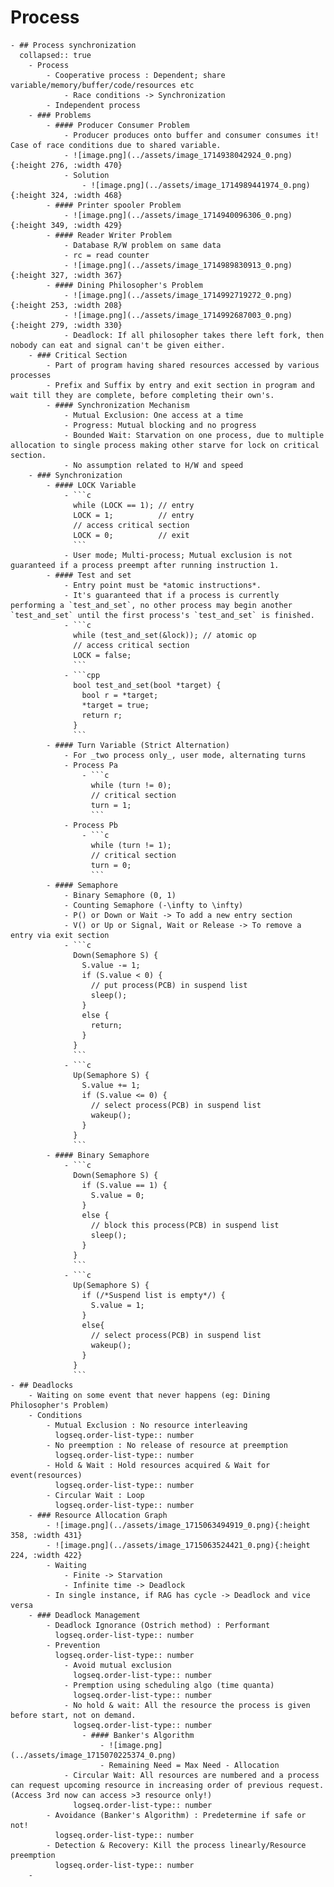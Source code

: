# Process
	- ## Process synchronization
	  collapsed:: true
		- Process
			- Cooperative process : Dependent; share variable/memory/buffer/code/resources etc
				- Race conditions -> Synchronization
			- Independent process
		- ### Problems
			- #### Producer Consumer Problem
				- Producer produces onto buffer and consumer consumes it! Case of race conditions due to shared variable.
				- ![image.png](../assets/image_1714938042924_0.png){:height 276, :width 470}
				- Solution
					- ![image.png](../assets/image_1714989441974_0.png){:height 324, :width 468}
			- #### Printer spooler Problem
				- ![image.png](../assets/image_1714940096306_0.png){:height 349, :width 429}
			- #### Reader Writer Problem
				- Database R/W problem on same data
				- rc = read counter
				- ![image.png](../assets/image_1714989830913_0.png){:height 327, :width 367}
			- #### Dining Philosopher's Problem
				- ![image.png](../assets/image_1714992719272_0.png){:height 253, :width 208}
				- ![image.png](../assets/image_1714992687003_0.png){:height 279, :width 330}
				- Deadlock: If all philosopher takes there left fork, then nobody can eat and signal can't be given either.
		- ### Critical Section
			- Part of program having shared resources accessed by various processes
			- Prefix and Suffix by entry and exit section in program and wait till they are complete, before completing their own's.
			- #### Synchronization Mechanism
				- Mutual Exclusion: One access at a time
				- Progress: Mutual blocking and no progress
				- Bounded Wait: Starvation on one process, due to multiple allocation to single process making other starve for lock on critical section.
				- No assumption related to H/W and speed
		- ### Synchronization
			- #### LOCK Variable
				- ```c
				  while (LOCK == 1); // entry 
				  LOCK = 1;          // entry
				  // access critical section
				  LOCK = 0;          // exit
				  ```
				- User mode; Multi-process; Mutual exclusion is not guaranteed if a process preempt after running instruction 1.
			- #### Test and set
				- Entry point must be *atomic instructions*.
				- It's guaranteed that if a process is currently performing a `test_and_set`, no other process may begin another `test_and_set` until the first process's `test_and_set` is finished.
				- ```c
				  while (test_and_set(&lock)); // atomic op
				  // access critical section
				  LOCK = false;
				  ```
				- ```cpp
				  bool test_and_set(bool *target) {
				    bool r = *target;
				    *target = true;
				    return r;
				  }
				  ```
			- #### Turn Variable (Strict Alternation)
				- For _two process only_, user mode, alternating turns
				- Process Pa
					- ```c
					  while (turn != 0);
					  // critical section
					  turn = 1;
					  ```
				- Process Pb
					- ```c
					  while (turn != 1);
					  // critical section
					  turn = 0;
					  ```
			- #### Semaphore
				- Binary Semaphore (0, 1)
				- Counting Semaphore (-\infty to \infty)
				- P() or Down or Wait -> To add a new entry section
				- V() or Up or Signal, Wait or Release -> To remove a entry via exit section
				- ```c
				  Down(Semaphore S) {
				    S.value -= 1;
				    if (S.value < 0) {
				      // put process(PCB) in suspend list
				      sleep();
				    }
				    else {
				      return;
				    }
				  }
				  ```
				- ```c
				  Up(Semaphore S) {
				    S.value += 1;
				    if (S.value <= 0) {
				      // select process(PCB) in suspend list
				      wakeup();
				    }
				  }
				  ```
			- #### Binary Semaphore
				- ```c
				  Down(Semaphore S) {
				    if (S.value == 1) {
				      S.value = 0;
				    }
				    else {
				      // block this process(PCB) in suspend list
				      sleep();
				    }
				  }
				  ```
				- ```c
				  Up(Semaphore S) {
				    if (/*Suspend list is empty*/) {
				      S.value = 1;
				    }
				    else{
				      // select process(PCB) in suspend list
				      wakeup();
				    }
				  }
				  ```
	- ## Deadlocks
		- Waiting on some event that never happens (eg: Dining Philosopher's Problem)
		- Conditions
			- Mutual Exclusion : No resource interleaving
			  logseq.order-list-type:: number
			- No preemption : No release of resource at preemption
			  logseq.order-list-type:: number
			- Hold & Wait : Hold resources acquired & Wait for event(resources)
			  logseq.order-list-type:: number
			- Circular Wait : Loop
			  logseq.order-list-type:: number
		- ### Resource Allocation Graph
			- ![image.png](../assets/image_1715063494919_0.png){:height 358, :width 431}
			- ![image.png](../assets/image_1715063524421_0.png){:height 224, :width 422}
			- Waiting
				- Finite -> Starvation
				- Infinite time -> Deadlock
			- In single instance, if RAG has cycle -> Deadlock and vice versa
		- ### Deadlock Management
			- Deadlock Ignorance (Ostrich method) : Performant
			  logseq.order-list-type:: number
			- Prevention
			  logseq.order-list-type:: number
				- Avoid mutual exclusion
				  logseq.order-list-type:: number
				- Premption using scheduling algo (time quanta)
				  logseq.order-list-type:: number
				- No hold & wait: All the resource the process is given before start, not on demand.
				  logseq.order-list-type:: number
					- #### Banker's Algorithm
						- ![image.png](../assets/image_1715070225374_0.png)
						- Remaining Need = Max Need - Allocation
				- Circular Wait: All resources are numbered and a process can request upcoming resource in increasing order of previous request. (Access 3rd now can access >3 resource only!)
				  logseq.order-list-type:: number
			- Avoidance (Banker's Algorithm) : Predetermine if safe or not!
			  logseq.order-list-type:: number
			- Detection & Recovery: Kill the process linearly/Resource preemption
			  logseq.order-list-type:: number
		-
